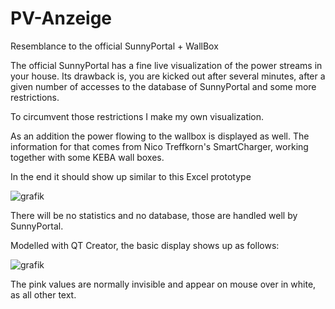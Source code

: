 # PV-Anzeige
Resemblance to the official SunnyPortal + WallBox

The official SunnyPortal has a fine live visualization of the power streams in your house.
Its drawback is, you are kicked out after several minutes, after a given number of accesses to the database of SunnyPortal and some more restrictions.

To circumvent those restrictions I make my own visualization.

As an addition the power flowing to the wallbox is displayed as well. The information for that comes from Nico Treffkorn's SmartCharger, working together with some KEBA wall boxes.

In the end it should show up similar to this Excel prototype

![grafik](https://user-images.githubusercontent.com/26298406/120485830-c3b6d180-c3b4-11eb-9080-f2ae95a3c6ef.png)


There will be no statistics and no database, those are handled well by SunnyPortal.

Modelled with QT Creator, the basic display shows up as follows:

![grafik](https://user-images.githubusercontent.com/26298406/120667906-3b0c6400-c48e-11eb-9db1-e97a7d9adbd8.png)


The pink values are normally invisible and appear on mouse over in white, as all other text.
